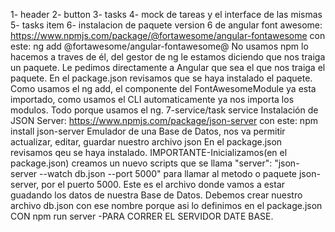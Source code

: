 1- header
2- button
3- tasks
4- mock de tareas y el interface de las mismas
5- tasks item
6- instalacion de paquete version 6 de angular font awesome: https://www.npmjs.com/package/@fortawesome/angular-fontawesome  con este: ng add @fortawesome/angular-fontawesome@
  No usamos npm lo hacemos a traves de él, del gestor de ng le estamos diciendo que nos traiga un paquete. Le pedimos directamente a Angular que sea el que nos traiga el paquete. 
  En el package.json revisamos que se haya instalado el paquete. 
  Como usamos el ng add, el componente del FontAwesomeModule ya esta importado, como usamos el CLI automaticamente ya nos importa los modulos. Todo porque usamos el ng.
7-service/task service
  Instalación de JSON Server: https://www.npmjs.com/package/json-server  con este: npm install json-server
  Emulador de una Base de Datos, nos va permitir actualizar, editar, guardar nuestro archivo json
  En el package.json revisamos qeu se haya instalado.
  IMPORTANTE-Inicializamos(en el package.json) creamos un nuevo scripts que se llama "server": "json-server --watch db.json --port 5000" para llamar al metodo o paquete json-server, por el puerto 5000. Este es el archivo donde vamos a estar guadando los datos de nuestra Base de Datos. 
  Debemos crear nuestro archivo db.json con ese nombre porque asi lo definimos en el package.json
  CON npm run server -PARA CORRER EL SERVIDOR DATE BASE.